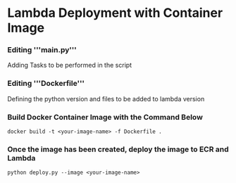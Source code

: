 # Lambda Deployment with Container Image

### Editing '''main.py'''
Adding Tasks to be performed in the script

### Editing '''Dockerfile'''
Defining the python version and files to be added to lambda version 

### Build Docker Container Image with the Command Below
```
docker build -t <your-image-name> -f Dockerfile .
```

### Once the image has been  created, deploy the image to ECR and Lambda
```
python deploy.py --image <your-image-name>
```